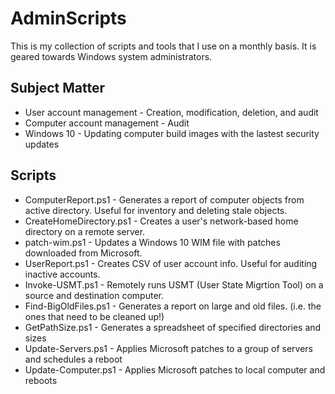 # AdminScripts
This is my collection of scripts and tools that I use on a monthly basis.  It is geared towards Windows system administrators.

## Subject Matter
* User account management - Creation, modification, deletion, and audit
* Computer account management - Audit
* Windows 10 - Updating computer build images with the lastest security updates

## Scripts
* ComputerReport.ps1 - Generates a report of computer objects from active directory.  Useful for inventory and deleting stale objects.
* CreateHomeDirectory.ps1 - Creates a user's network-based home directory on a remote server.
* patch-wim.ps1 - Updates a Windows 10 WIM file with patches downloaded from Microsoft.
* UserReport.ps1 - Creates CSV of user account info.  Useful for auditing inactive accounts.
* Invoke-USMT.ps1 - Remotely runs USMT (User State Migrtion Tool) on a source and destination computer.
* Find-BigOldFiles.ps1 - Generates a report on large and old files.  (i.e. the ones that need to be cleaned up!)
* GetPathSize.ps1 - Generates a spreadsheet of specified directories and sizes
* Update-Servers.ps1 - Applies Microsoft patches to a group of servers and schedules a reboot
* Update-Computer.ps1 - Applies Microsoft patches to local computer and reboots